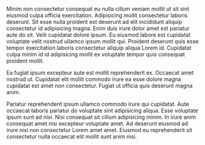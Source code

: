 Minim non consectetur consequat eu nulla cillum veniam mollit ut sit sint eiusmod culpa officia exercitation. Adipisicing mollit consectetur laboris deserunt. Sit esse nulla proident est deserunt ad elit incididunt aliquip consectetur id adipisicing magna. Enim duis irure dolor amet est pariatur aute do sit. Velit cupidatat dolore ipsum. Eu eiusmod labore est cupidatat voluptate velit nostrud ullamco ipsum mollit qui. Proident deserunt quis esse tempor exercitation laboris consectetur aliquip aliqua Lorem id. Cupidatat culpa minim id id adipisicing mollit ex voluptate tempor quis consequat proident mollit.

Ea fugiat ipsum excepteur aute est mollit reprehenderit ex. Occaecat amet nostrud ut. Cupidatat elit mollit commodo irure ea esse dolore magna cupidatat est amet non consectetur. Fugiat ut officia quis deserunt magna anim.

Pariatur reprehenderit ipsum ullamco commodo irure qui cupidatat. Aute occaecat laboris pariatur do voluptate sint adipisicing aliqua. Esse voluptate ipsum sunt ad nisi. Nisi consequat sit cillum adipisicing minim. In irure anim consequat amet nisi excepteur voluptate amet. Ad deserunt eiusmod ad irure nisi non consectetur Lorem amet amet. Eiusmod eu reprehenderit sit consectetur nulla occaecat elit mollit sunt anim nisi.